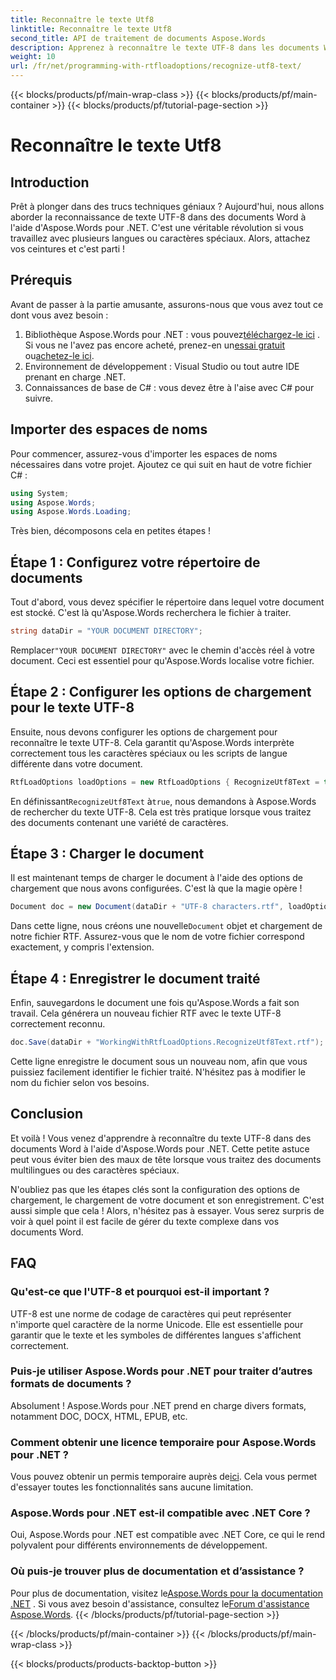 ```yaml
---
title: Reconnaître le texte Utf8
linktitle: Reconnaître le texte Utf8
second_title: API de traitement de documents Aspose.Words
description: Apprenez à reconnaître le texte UTF-8 dans les documents Word à l'aide d'Aspose.Words pour .NET avec ce guide détaillé étape par étape.
weight: 10
url: /fr/net/programming-with-rtfloadoptions/recognize-utf8-text/
---
```


{{< blocks/products/pf/main-wrap-class >}}
{{< blocks/products/pf/main-container >}}
{{< blocks/products/pf/tutorial-page-section >}}

# Reconnaître le texte Utf8

## Introduction

Prêt à plonger dans des trucs techniques géniaux ? Aujourd'hui, nous allons aborder la reconnaissance de texte UTF-8 dans des documents Word à l'aide d'Aspose.Words pour .NET. C'est une véritable révolution si vous travaillez avec plusieurs langues ou caractères spéciaux. Alors, attachez vos ceintures et c'est parti !

## Prérequis

Avant de passer à la partie amusante, assurons-nous que vous avez tout ce dont vous avez besoin :

1.  Bibliothèque Aspose.Words pour .NET : vous pouvez[téléchargez-le ici](https://releases.aspose.com/words/net/) . Si vous ne l'avez pas encore acheté, prenez-en un[essai gratuit](https://releases.aspose.com/) ou[achetez-le ici](https://purchase.aspose.com/buy).
2. Environnement de développement : Visual Studio ou tout autre IDE prenant en charge .NET.
3. Connaissances de base de C# : vous devez être à l'aise avec C# pour suivre.

## Importer des espaces de noms

Pour commencer, assurez-vous d'importer les espaces de noms nécessaires dans votre projet. Ajoutez ce qui suit en haut de votre fichier C# :

```csharp
using System;
using Aspose.Words;
using Aspose.Words.Loading;
```

Très bien, décomposons cela en petites étapes !

## Étape 1 : Configurez votre répertoire de documents

Tout d'abord, vous devez spécifier le répertoire dans lequel votre document est stocké. C'est là qu'Aspose.Words recherchera le fichier à traiter.

```csharp
string dataDir = "YOUR DOCUMENT DIRECTORY";
```

 Remplacer`"YOUR DOCUMENT DIRECTORY"` avec le chemin d'accès réel à votre document. Ceci est essentiel pour qu'Aspose.Words localise votre fichier.

## Étape 2 : Configurer les options de chargement pour le texte UTF-8

Ensuite, nous devons configurer les options de chargement pour reconnaître le texte UTF-8. Cela garantit qu'Aspose.Words interprète correctement tous les caractères spéciaux ou les scripts de langue différente dans votre document.

```csharp
RtfLoadOptions loadOptions = new RtfLoadOptions { RecognizeUtf8Text = true };
```

 En définissant`RecognizeUtf8Text` à`true`, nous demandons à Aspose.Words de rechercher du texte UTF-8. Cela est très pratique lorsque vous traitez des documents contenant une variété de caractères.

## Étape 3 : Charger le document

Il est maintenant temps de charger le document à l'aide des options de chargement que nous avons configurées. C'est là que la magie opère !

```csharp
Document doc = new Document(dataDir + "UTF-8 characters.rtf", loadOptions);
```

 Dans cette ligne, nous créons une nouvelle`Document` objet et chargement de notre fichier RTF. Assurez-vous que le nom de votre fichier correspond exactement, y compris l'extension.

## Étape 4 : Enregistrer le document traité

Enfin, sauvegardons le document une fois qu'Aspose.Words a fait son travail. Cela générera un nouveau fichier RTF avec le texte UTF-8 correctement reconnu.

```csharp
doc.Save(dataDir + "WorkingWithRtfLoadOptions.RecognizeUtf8Text.rtf");
```

Cette ligne enregistre le document sous un nouveau nom, afin que vous puissiez facilement identifier le fichier traité. N'hésitez pas à modifier le nom du fichier selon vos besoins.

## Conclusion

Et voilà ! Vous venez d'apprendre à reconnaître du texte UTF-8 dans des documents Word à l'aide d'Aspose.Words pour .NET. Cette petite astuce peut vous éviter bien des maux de tête lorsque vous traitez des documents multilingues ou des caractères spéciaux.

N'oubliez pas que les étapes clés sont la configuration des options de chargement, le chargement de votre document et son enregistrement. C'est aussi simple que cela ! Alors, n'hésitez pas à essayer. Vous serez surpris de voir à quel point il est facile de gérer du texte complexe dans vos documents Word.

## FAQ

### Qu'est-ce que l'UTF-8 et pourquoi est-il important ?

UTF-8 est une norme de codage de caractères qui peut représenter n'importe quel caractère de la norme Unicode. Elle est essentielle pour garantir que le texte et les symboles de différentes langues s'affichent correctement.

### Puis-je utiliser Aspose.Words pour .NET pour traiter d’autres formats de documents ?

Absolument ! Aspose.Words pour .NET prend en charge divers formats, notamment DOC, DOCX, HTML, EPUB, etc.

### Comment obtenir une licence temporaire pour Aspose.Words pour .NET ?

 Vous pouvez obtenir un permis temporaire auprès de[ici](https://purchase.aspose.com/temporary-license/). Cela vous permet d'essayer toutes les fonctionnalités sans aucune limitation.

### Aspose.Words pour .NET est-il compatible avec .NET Core ?

Oui, Aspose.Words pour .NET est compatible avec .NET Core, ce qui le rend polyvalent pour différents environnements de développement.

### Où puis-je trouver plus de documentation et d’assistance ?

 Pour plus de documentation, visitez le[Aspose.Words pour la documentation .NET](https://reference.aspose.com/words/net/) . Si vous avez besoin d'assistance, consultez le[Forum d'assistance Aspose.Words](https://forum.aspose.com/c/words/8).
{{< /blocks/products/pf/tutorial-page-section >}}

{{< /blocks/products/pf/main-container >}}
{{< /blocks/products/pf/main-wrap-class >}}

{{< blocks/products/products-backtop-button >}}
